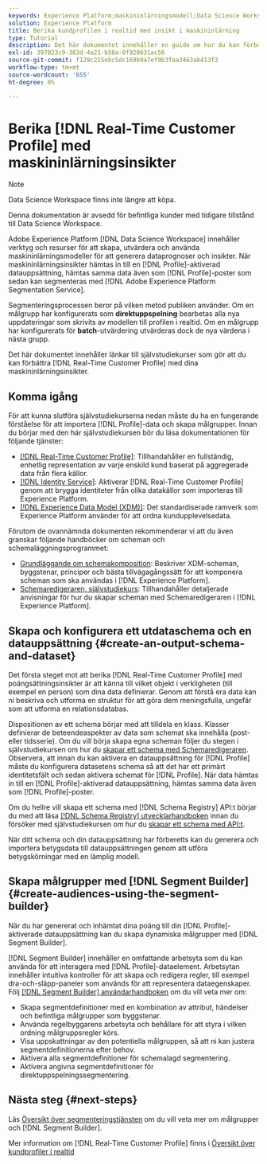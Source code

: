 ```yaml
---
keywords: Experience Platform;maskininlärningsmodell;Data Science Workspace;Kundprofil i realtid;populära ämnen;maskininlärningsinsikter
solution: Experience Platform
title: Berika kundprofilen i realtid med insikt i maskininlärning
type: Tutorial
description: Det här dokumentet innehåller en guide om hur du kan förbättra kundprofilen i realtid med maskininlärningsinsikter.
exl-id: 397023c9-383d-4a21-b58a-0f920631ac56
source-git-commit: f129c215ebc5dc169b9a7ef9b3faa3463ab413f3
workflow-type: tm+mt
source-wordcount: '655'
ht-degree: 0%

---
```


# Berika [!DNL Real-Time Customer Profile] med maskininlärningsinsikter

>[!NOTE]
>
>Data Science Workspace finns inte längre att köpa.
>
>Denna dokumentation är avsedd för befintliga kunder med tidigare tillstånd till Data Science Workspace.

Adobe Experience Platform [!DNL Data Science Workspace] innehåller verktyg och resurser för att skapa, utvärdera och använda maskininlärningsmodeller för att generera dataprognoser och insikter. När maskininlärningsinsikter hämtas in till en [!DNL Profile]-aktiverad datauppsättning, hämtas samma data även som [!DNL Profile]-poster som sedan kan segmenteras med [!DNL Adobe Experience Platform Segmentation Service].

Segmenteringsprocessen beror på vilken metod publiken använder. Om en målgrupp har konfigurerats som **direktuppspelning** bearbetas alla nya uppdateringar som skrivits av modellen till profilen i realtid. Om en målgrupp har konfigurerats för **batch**-utvärdering utvärderas dock de nya värdena i nästa grupp.

Det här dokumentet innehåller länkar till självstudiekurser som gör att du kan förbättra [!DNL Real-Time Customer Profile] med dina maskininlärningsinsikter.

## Komma igång

För att kunna slutföra självstudiekurserna nedan måste du ha en fungerande förståelse för att importera [!DNL Profile]-data och skapa målgrupper. Innan du börjar med den här självstudiekursen bör du läsa dokumentationen för följande tjänster:

- [[!DNL Real-Time Customer Profile]](../../profile/home.md): Tillhandahåller en fullständig, enhetlig representation av varje enskild kund baserat på aggregerade data från flera källor.
- [[!DNL Identity Service]](../../identity-service/home.md): Aktiverar [!DNL Real-Time Customer Profile] genom att brygga identiteter från olika datakällor som importeras till Experience Platform.
- [[!DNL Experience Data Model (XDM)]](../../xdm/home.md): Det standardiserade ramverk som Experience Platform använder för att ordna kundupplevelsedata.

Förutom de ovannämnda dokumenten rekommenderar vi att du även granskar följande handböcker om scheman och schemaläggningsprogrammet:

- [Grundläggande om schemakomposition](../../xdm/schema/composition.md): Beskriver XDM-scheman, byggstenar, principer och bästa tillvägagångssätt för att komponera scheman som ska användas i [!DNL Experience Platform].
- [Schemaredigeraren, självstudiekurs](../../xdm/tutorials/create-schema-ui.md): Tillhandahåller detaljerade anvisningar för hur du skapar scheman med Schemaredigeraren i [!DNL Experience Platform].

## Skapa och konfigurera ett utdataschema och en datauppsättning {#create-an-output-schema-and-dataset}

Det första steget mot att berika [!DNL Real-Time Customer Profile] med poängsättningsinsikter är att känna till vilket objekt i verkligheten (till exempel en person) som dina data definierar. Genom att förstå era data kan ni beskriva och utforma en struktur för att göra dem meningsfulla, ungefär som att utforma en relationsdatabas.

Dispositionen av ett schema börjar med att tilldela en klass. Klasser definierar de beteendeaspekter av data som schemat ska innehålla (post- eller tidsserie). Om du vill börja skapa egna scheman följer du stegen i självstudiekursen om hur du [skapar ett schema med Schemaredigeraren](../../xdm/tutorials/create-schema-ui.md). Observera, att innan du kan aktivera en datauppsättning för [!DNL Profile] måste du konfigurera datasetens schema så att det har ett primärt identitetsfält och sedan aktivera schemat för [!DNL Profile]. När data hämtas in till en [!DNL Profile]-aktiverad datauppsättning, hämtas samma data även som [!DNL Profile]-poster.

Om du hellre vill skapa ett schema med [!DNL Schema Registry] API:t börjar du med att läsa [[!DNL Schema Registry] utvecklarhandboken](../../xdm/api/getting-started.md) innan du försöker med självstudiekursen om hur du [skapar ett schema med API:t](../../xdm/tutorials/create-schema-api.md).

När ditt schema och din datauppsättning har förberetts kan du generera och importera betygsdata till datauppsättningen genom att utföra betygskörningar med en lämplig modell.

## Skapa målgrupper med [!DNL Segment Builder] {#create-audiences-using-the-segment-builder}

När du har genererat och inhämtat dina poäng till din [!DNL Profile]-aktiverade datauppsättning kan du skapa dynamiska målgrupper med [!DNL Segment Builder].

[!DNL Segment Builder] innehåller en omfattande arbetsyta som du kan använda för att interagera med [!DNL Profile]-dataelement. Arbetsytan innehåller intuitiva kontroller för att skapa och redigera regler, till exempel dra-och-släpp-paneler som används för att representera dataegenskaper. Följ [[!DNL Segment Builder] användarhandboken](../../segmentation/ui/segment-builder.md) om du vill veta mer om:

- Skapa segmentdefinitioner med en kombination av attribut, händelser och befintliga målgrupper som byggstenar.
- Använda regelbyggarens arbetsyta och behållare för att styra i vilken ordning målgruppsregler körs.
- Visa uppskattningar av den potentiella målgruppen, så att ni kan justera segmentdefinitionerna efter behov.
- Aktivera alla segmentdefinitioner för schemalagd segmentering.
- Aktivera angivna segmentdefinitioner för direktuppspelningssegmentering.

## Nästa steg {#next-steps}

Läs [Översikt över segmenteringstjänsten](../../segmentation/home.md) om du vill veta mer om målgrupper och [!DNL Segment Builder].

Mer information om [!DNL Real-Time Customer Profile] finns i [Översikt över kundprofiler i realtid](../../profile/home.md)
